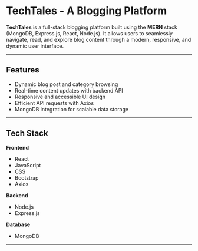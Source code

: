 # TechTales - A Blogging Platform

**TechTales** is a full-stack blogging platform built using the **MERN** stack (MongoDB, Express.js, React, Node.js). It allows users to seamlessly navigate, read, and explore blog content through a modern, responsive, and dynamic user interface.

---

## Features

- Dynamic blog post and category browsing
- Real-time content updates with backend API
- Responsive and accessible UI design
- Efficient API requests with Axios
- MongoDB integration for scalable data storage

---

##  Tech Stack

**Frontend**  
- React  
- JavaScript  
- CSS  
- Bootstrap  
- Axios

**Backend**  
- Node.js  
- Express.js

**Database**  
- MongoDB

---



